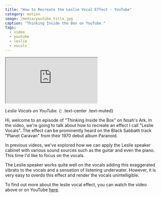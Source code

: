 ```yaml
---
title: "How to Recreate the Leslie Vocal Effect - YouTube"
category: motion
image: /media/youtube_title.jpg
caption: "Thinking Inside the Box on YouTube."
tags:
  - video
  - youtube
  - leslie
  - vocals
---
```


<div class="embed-responsive embed-responsive-16by9">
	<iframe class="embed-responsive-item" src="https://www.youtube.com/embed/WY1xs6f-2Bs"></iframe>
</div>

_Leslie Vocals on YouTube._
{: .text-center .text-muted}

Hi, welcome to an episode of "Thinking Inside the Box" on Noah's Ark. In the video, we're going to talk about how to recreate an effect I call "Leslie Vocals". The effect can be prominently heard on the Black Sabbath track "Planet Caravan" from their 1970 debut album Paranoid.

In previous videos, we've explored how we can apply the Leslie speaker cabinet with various sound sources such as the guitar and even the piano. This time I'd like to focus on the vocals.

The Leslie speaker works quite well on the vocals adding this exaggerated vibrato to the vocals and a sensation of listening underwater. However, it is very easy to overdo this effect and render the vocals unintelligible.

To find out more about the leslie vocal effect, you can watch the video above or on YouTube [here](https://youtu.be/WY1xs6f-2Bs).
